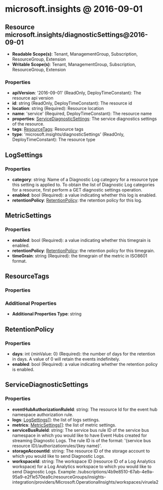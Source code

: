 # microsoft.insights @ 2016-09-01

## Resource microsoft.insights/diagnosticSettings@2016-09-01
* **Readable Scope(s)**: Tenant, ManagementGroup, Subscription, ResourceGroup, Extension
* **Writable Scope(s)**: Tenant, ManagementGroup, Subscription, ResourceGroup, Extension
### Properties
* **apiVersion**: '2016-09-01' (ReadOnly, DeployTimeConstant): The resource api version
* **id**: string (ReadOnly, DeployTimeConstant): The resource id
* **location**: string (Required): Resource location
* **name**: 'service' (Required, DeployTimeConstant): The resource name
* **properties**: [ServiceDiagnosticSettings](#servicediagnosticsettings): The service diagnostics settings of the resource.
* **tags**: [ResourceTags](#resourcetags): Resource tags
* **type**: 'microsoft.insights/diagnosticSettings' (ReadOnly, DeployTimeConstant): The resource type

## LogSettings
### Properties
* **category**: string: Name of a Diagnostic Log category for a resource type this setting is applied to. To obtain the list of Diagnostic Log categories for a resource, first perform a GET diagnostic settings operation.
* **enabled**: bool (Required): a value indicating whether this log is enabled.
* **retentionPolicy**: [RetentionPolicy](#retentionpolicy): the retention policy for this log.

## MetricSettings
### Properties
* **enabled**: bool (Required): a value indicating whether this timegrain is enabled.
* **retentionPolicy**: [RetentionPolicy](#retentionpolicy): the retention policy for this timegrain.
* **timeGrain**: string (Required): the timegrain of the metric in ISO8601 format.

## ResourceTags
### Properties
### Additional Properties
* **Additional Properties Type**: string

## RetentionPolicy
### Properties
* **days**: int {minValue: 0} (Required): the number of days for the retention in days. A value of 0 will retain the events indefinitely.
* **enabled**: bool (Required): a value indicating whether the retention policy is enabled.

## ServiceDiagnosticSettings
### Properties
* **eventHubAuthorizationRuleId**: string: The resource Id for the event hub namespace authorization rule.
* **logs**: [LogSettings](#logsettings)[]: the list of logs settings.
* **metrics**: [MetricSettings](#metricsettings)[]: the list of metric settings.
* **serviceBusRuleId**: string: The service bus rule ID of the service bus namespace in which you would like to have Event Hubs created for streaming Diagnostic Logs. The rule ID is of the format: '{service bus resource ID}/authorizationrules/{key name}'.
* **storageAccountId**: string: The resource ID of the storage account to which you would like to send Diagnostic Logs.
* **workspaceId**: string: The workspace ID (resource ID of a Log Analytics workspace) for a Log Analytics workspace to which you would like to send Diagnostic Logs. Example: /subscriptions/4b9e8510-67ab-4e9a-95a9-e2f1e570ea9c/resourceGroups/insights-integration/providers/Microsoft.OperationalInsights/workspaces/viruela2

